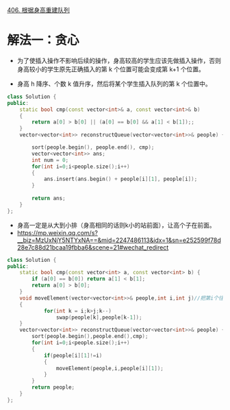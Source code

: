 [406. 根据身高重建队列](https://leetcode-cn.com/problems/queue-reconstruction-by-height/description/)



# 解法一：贪心
- 为了使插入操作不影响后续的操作，身高较高的学生应该先做插入操作，否则身高较小的学生原先正确插入的第 k 个位置可能会变成第 k+1 个位置。

- 身高 h 降序、个数 k 值升序，然后将某个学生插入队列的第 k 个位置中。
```C++
class Solution {
public:
    static bool cmp(const vector<int>& a, const vector<int>& b)
    {
        return a[0] > b[0] || (a[0] == b[0] && a[1] < b[1]);;
    }
    vector<vector<int>> reconstructQueue(vector<vector<int>>& people) {

        sort(people.begin(), people.end(), cmp); 
        vector<vector<int>> ans;
        int num = 0;
        for(int i=0;i<people.size();i++)
        {
            ans.insert(ans.begin() + people[i][1], people[i]);
        }
        
        return ans;
    }
};
```
- 身高一定是从大到小排（身高相同的话则k小的站前面），让高个子在前面。
- https://mp.weixin.qq.com/s?__biz=MzUxNjY5NTYxNA==&mid=2247486113&idx=1&sn=e252599f78d28e7c88d21bcaa19fbba6&scene=21#wechat_redirect
```c++
class Solution {
public:
    static bool cmp(const vector<int> a, const vector<int> b) {
        if (a[0] == b[0]) return a[1] < b[1];
        return a[0] > b[0];
    }
    void moveElement(vector<vector<int>>& people,int i,int j)//把第i个往左移到第j个
    {
            for(int k = i;k>j;k--)
                swap(people[k],people[k-1]);
    }
    vector<vector<int>> reconstructQueue(vector<vector<int>>& people) {
        sort(people.begin(),people.end(),cmp);
        for(int i=0;i<people.size();i++)
        {
            if(people[i][1]!=i)
            {
                moveElement(people,i,people[i][1]);
            }
        }
        return people;
    }
};



```
